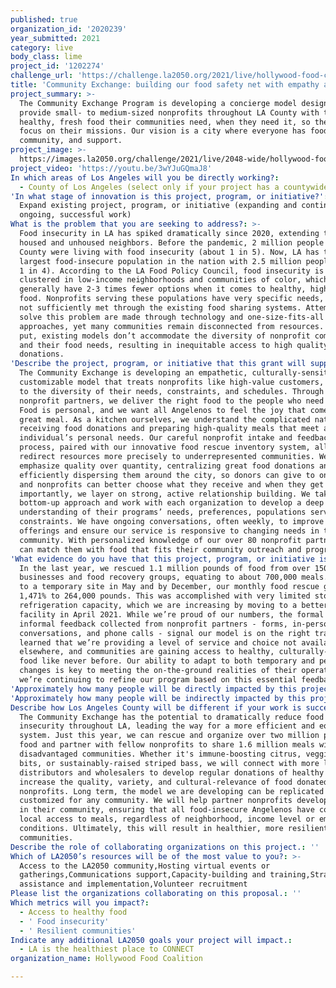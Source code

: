 ```yaml
---
published: true
organization_id: '2020239'
year_submitted: 2021
category: live
body_class: lime
project_id: '1202274'
challenge_url: 'https://challenge.la2050.org/2021/live/hollywood-food-coalition/'
title: 'Community Exchange: building our food safety net with empathy and precision'
project_summary: >-
  The Community Exchange Program is developing a concierge model designed to
  provide small- to medium-sized nonprofits throughout LA County with the
  healthy, fresh food their communities need, when they need it, so they can
  focus on their missions. Our vision is a city where everyone has food,
  community, and support.
project_image: >-
  https://images.la2050.org/challenge/2021/live/2048-wide/hollywood-food-coalition.jpg
project_video: 'https://youtu.be/3wYJuGQmaJ8'
In which areas of Los Angeles will you be directly working?:
  - County of Los Angeles (select only if your project has a countywide benefit)
'In what stage of innovation is this project, program, or initiative?': >-
  Expand existing project, program, or initiative (expanding and continuing
  ongoing, successful work)
What is the problem that you are seeking to address?: >-
  Food insecurity in LA has spiked dramatically since 2020, extending to both
  housed and unhoused neighbors. Before the pandemic, 2 million people in LA
  County were living with food insecurity (about 1 in 5). Now, LA has the
  largest food-insecure population in the nation with 2.5 million people (about
  1 in 4). According to the LA Food Policy Council, food insecurity is often
  clustered in low-income neighborhoods and communities of color, which
  generally have 2-3 times fewer options when it comes to healthy, high-quality
  food. Nonprofits serving these populations have very specific needs, which are
  not sufficiently met through the existing food sharing systems. Attempts to
  solve this problem are made through technology and one-size-fits-all
  approaches, yet many communities remain disconnected from resources. Simply
  put, existing models don’t accommodate the diversity of nonprofit communities
  and their food needs, resulting in inequitable access to high quality food
  donations.
'Describe the project, program, or initiative that this grant will support to address the problem identified.': >-
  The Community Exchange is developing an empathetic, culturally-sensitive, and
  customizable model that treats nonprofits like high-value customers, catering
  to the diversity of their needs, constraints, and schedules. Through our
  nonprofit partners, we deliver the right food to the people who need it most.
  Food is personal, and we want all Angelenos to feel the joy that comes from a
  great meal. As a kitchen ourselves, we understand the complicated nature of
  receiving food donations and preparing high-quality meals that meet an
  individual’s personal needs. Our careful nonprofit intake and feedback
  process, paired with our innovative food rescue inventory system, allows us to
  redirect resources more precisely to underrepresented communities. We
  emphasize quality over quantity, centralizing great food donations and
  efficiently dispersing them around the city, so donors can give to one place
  and nonprofits can better choose what they receive and when they get it. Most
  importantly, we layer on strong, active relationship building. We take a
  bottom-up approach and work with each organization to develop a deep
  understanding of their programs’ needs, preferences, populations served, and
  constraints. We have ongoing conversations, often weekly, to improve our
  offerings and ensure our service is responsive to changing needs in their
  community. With personalized knowledge of our over 80 nonprofit partners, we
  can match them with food that fits their community outreach and programs.
'What evidence do you have that this project, program, or initiative is or will be successful, and how will you define and measure success?': >-
  In the last year, we rescued 1.1 million pounds of food from over 150
  businesses and food recovery groups, equating to about 700,000 meals. We moved
  to a temporary site in May and by December, our monthly food rescue grew by
  1,471% to 264,000 pounds. This was accomplished with very limited storage and
  refrigeration capacity, which we are increasing by moving to a better-equipped
  facility in April 2021. While we’re proud of our numbers, the formal and
  informal feedback collected from nonprofit partners - forms, in-person
  conversations, and phone calls - signal our model is on the right track. We’ve
  learned that we’re providing a level of service and choice not available
  elsewhere, and communities are gaining access to healthy, culturally-sensitive
  food like never before. Our ability to adapt to both temporary and permanent
  changes is key to meeting the on-the-ground realities of their operations, and
  we’re continuing to refine our program based on this essential feedback.
'Approximately how many people will be directly impacted by this project, program, or initiative?': '100000'
'Approximately how many people will be indirectly impacted by this project, program, or initiative?': '2500000'
Describe how Los Angeles County will be different if your work is successful.: >-
  The Community Exchange has the potential to dramatically reduce food
  insecurity throughout LA, leading the way for a more efficient and equitable
  system. Just this year, we can rescue and organize over two million pounds of
  food and partner with fellow nonprofits to share 1.6 million meals with
  disadvantaged communities. Whether it's immune-boosting citrus, veggie bacon
  bits, or sustainably-raised striped bass, we will connect with more large food
  distributors and wholesalers to develop regular donations of healthy food and
  increase the quality, variety, and cultural-relevance of food donated to
  nonprofits. Long term, the model we are developing can be replicated and
  customized for any community. We will help partner nonprofits develop programs
  in their community, ensuring that all food-insecure Angelenos have consistent,
  local access to meals, regardless of neighborhood, income level or emergency
  conditions. Ultimately, this will result in healthier, more resilient
  communities.
Describe the role of collaborating organizations on this project.: ''
Which of LA2050’s resources will be of the most value to you?: >-
  Access to the LA2050 community,Hosting virtual events or
  gatherings,Communications support,Capacity-building and training,Strategy
  assistance and implementation,Volunteer recruitment
Please list the organizations collaborating on this proposal.: ''
Which metrics will you impact?:
  - Access to healthy food
  - ' Food insecurity'
  - ' Resilient communities'
Indicate any additional LA2050 goals your project will impact.:
  - LA is the healthiest place to CONNECT
organization_name: Hollywood Food Coalition

---
```

